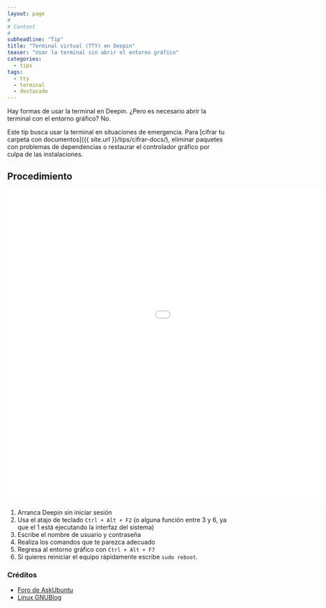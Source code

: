```yaml
---
layout: page
#
# Content
#
subheadline: "Tip"
title: "Terminal virtual (TTY) en Deepin"
teaser: "Usar la terminal sin abrir el entorno gráfico"
categories:
  - tips
tags:
  - tty
  - terminal
  - destacado
---
```


Hay formas de usar la terminal en Deepin. ¿Pero es necesario abrir la terminal con el entorno gráfico? No.

Este tip busca usar la terminal en situaciones de emergencia. Para [cifrar tu carpeta con documentos]({{ site.url }}/tips/cifrar-docs/), eliminar paquetes con problemas de dependencias o restaurar el controlador gráfico por culpa de las instalaciones.

## Procedimiento

<div class="flex-video">
        <iframe width="1280" height="720" src="//www.youtube.com/embed/33RSAm2IeiY" frameborder="0" allowfullscreen></iframe>
</div>

1. Arranca Deepin sin iniciar sesión
2. Usa el atajo de teclado `Ctrl + Alt + F2` (o alguna función entre 3 y 6, ya que el 1 está ejecutando la interfaz del sistema)
3. Escribe el nombre de usuario y contraseña
4. Realiza los comandos que te parezca adecuado
5. Regresa al entorno gráfico con `Ctrl + Alt + F7`
6. Si quieres reiniciar el equipo rápidamente escribe `sudo reboot`.

### Créditos

* [Foro de AskUbuntu](https://askubuntu.com/questions/403747/how-to-access-gui-from-tty-mode)
* [Linux GNUBlog](https://linuxgnublog.org/es/terminal-tty-en-gnulinux/)
